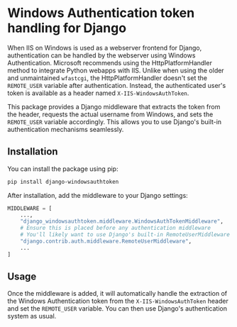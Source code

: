 # Windows Authentication token handling for Django

When IIS on Windows is used as a webserver frontend for Django, authentication can be handled by the webserver using Windows Authentication. Microsoft recommends using the HttpPlatformHandler method to integrate Python webapps with IIS. Unlike when using the older and unmaintained `wfastcgi`, the HttpPlatformHandler doesn't set the `REMOTE_USER` variable after authentication. Instead, the authenticated user's token is available as a header named `X-IIS-WindowsAuthToken`.

This package provides a Django middleware that extracts the token from the header, requests the actual username from Windows, and sets the `REMOTE_USER` variable accordingly. This allows you to use Django's built-in authentication mechanisms seamlessly.

## Installation

You can install the package using pip:

```bash
pip install django-windowsauthtoken
```

After installation, add the middleware to your Django settings:

```python
MIDDLEWARE = [
    ...,
    "django_windowsauthtoken.middleware.WindowsAuthTokenMiddleware",
    # Ensure this is placed before any authentication middleware
    # You'll likely want to use Django's built-in RemoteUserMiddleware
    "django.contrib.auth.middleware.RemoteUserMiddleware",
    ...
]
```

## Usage

Once the middleware is added, it will automatically handle the extraction of the Windows Authentication token from the `X-IIS-WindowsAuthToken` header and set the `REMOTE_USER` variable. You can then use Django's authentication system as usual.
